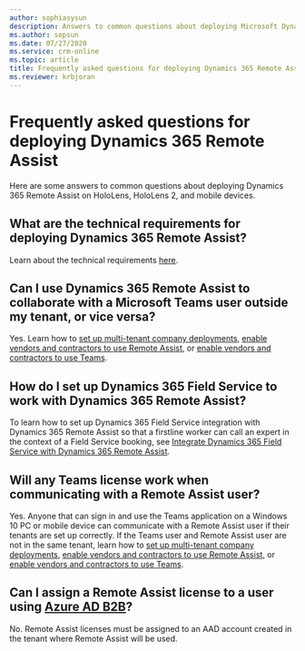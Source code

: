 ```yaml
---
author: sophiasysun
description: Answers to common questions about deploying Microsoft Dynamics 365 Remote Assist.
ms.author: sopsun
ms.date: 07/27/2020
ms.service: crm-online
ms.topic: article
title: Frequently asked questions for deploying Dynamics 365 Remote Assist 
ms.reviewer: krbjoran
---
```


# Frequently asked questions for deploying Dynamics 365 Remote Assist

Here are some answers to common questions about deploying Dynamics 365 Remote Assist on HoloLens, HoloLens 2, and mobile devices.

## What are the technical requirements for deploying Dynamics 365 Remote Assist?

Learn about the technical requirements [here](requirements.md).

## Can I use Dynamics 365 Remote Assist to collaborate with a Microsoft Teams user outside my tenant, or vice versa?

Yes. Learn how to [set up multi-tenant company deployments](multi-tenant-deployment.md), [enable vendors and contractors to use Remote Assist](vendor-use-ra.md), or [enable vendors and contractors to use Teams](vendor-use-teams.md).

## How do I set up Dynamics 365 Field Service to work with Dynamics 365 Remote Assist?

To learn how to set up Dynamics 365 Field Service integration with Dynamics 365 Remote Assist so that a firstline worker can call an expert in the context of a Field Service booking, see [Integrate Dynamics 365 Field Service with Dynamics 365 Remote Assist](troubleshoot-field-service.md).

## Will any Teams license work when communicating with a Remote Assist user?

Yes. Anyone that can sign in and use the Teams application on a Windows 10 PC or mobile device can communicate with a Remote Assist user if their tenants are set up correctly. If the Teams user and Remote Assist user are not in the same tenant, learn how to [set up multi-tenant company deployments](multi-tenant-deployment.md), [enable vendors and contractors to use Remote Assist](vendor-use-ra.md), or [enable vendors and contractors to use Teams](vendor-use-teams.md). 

## Can I assign a Remote Assist license to a user using [Azure AD B2B](https://docs.microsoft.com/azure/active-directory/b2b/what-is-b2b)?

No.  Remote Assist licenses must be assigned to an AAD account created in the tenant where Remote Assist will be used.    









